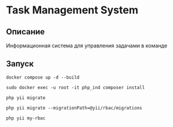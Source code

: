 # Task Management System

## Описание 

Информационная система для управления задачами в команде

## Запуск

`docker compose up -d --build`

`sudo docker exec -u root -it php_ind composer install`

`php yii migrate`

`php yii migrate --migrationPath=@yii/rbac/migrations `

`php yii my-rbac`
